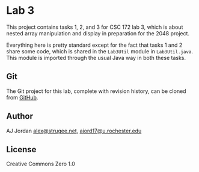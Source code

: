 # Lab 3

This project contains tasks 1, 2, and 3 for CSC 172 lab 3, which is about nested array manipulation and display in preparation for the 2048 project.

Everything here is pretty standard except for the fact that tasks 1 and 2 share some code, which is shared in the `Lab3Util` module in `Lab3Util.java`. This module is imported through the usual Java way in both these tasks.

## Git

The Git project for this lab, complete with revision history, can be cloned from [GitHub](https://github.com/strugee/csc-172-labs).

## Author

AJ Jordan <alex@strugee.net>, <ajord17@u.rochester.edu>

## License

Creative Commons Zero 1.0